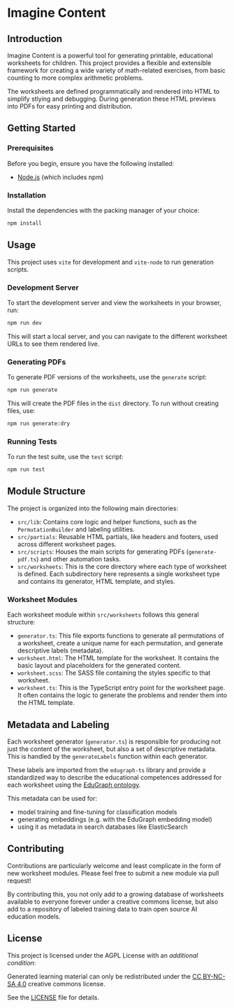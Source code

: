 # Imagine Content

## Introduction

Imagine Content is a powerful tool for generating printable, educational worksheets for children. This project provides a flexible and extensible framework for creating a wide variety of math-related exercises, from basic counting to more complex arithmetic problems.

The worksheets are defined programmatically and rendered into HTML to simplify stlying and debugging. During generation these HTML previews into PDFs for easy printing and distribution.

## Getting Started

### Prerequisites

Before you begin, ensure you have the following installed:

*   [Node.js](https://nodejs.org/) (which includes npm)

### Installation

Install the dependencies with the packing manager of your choice:

```bash
npm install
```

## Usage

This project uses `vite` for development and `vite-node` to run generation scripts.

### Development Server

To start the development server and view the worksheets in your browser, run:

```bash
npm run dev
```

This will start a local server, and you can navigate to the different worksheet URLs to see them rendered live.

### Generating PDFs

To generate PDF versions of the worksheets, use the `generate` script:

```bash
npm run generate
```

This will create the PDF files in the `dist` directory. To run without creating files, use:
```bash
npm run generate:dry
```

### Running Tests

To run the test suite, use the `test` script:

```bash
npm run test
```

## Module Structure

The project is organized into the following main directories:

*   `src/lib`: Contains core logic and helper functions, such as the `PermutationBuilder` and labeling utilities.
*   `src/partials`: Reusable HTML partials, like headers and footers, used across different worksheet pages.
*   `src/scripts`: Houses the main scripts for generating PDFs (`generate-pdf.ts`) and other automation tasks.
*   `src/worksheets`: This is the core directory where each type of worksheet is defined. Each subdirectory here represents a single worksheet type and contains its generator, HTML template, and styles.

### Worksheet Modules

Each worksheet module within `src/worksheets` follows this general structure:

*   `generator.ts`: This file exports functions to generate all permutations of a worksheet, create a unique name for each permutation, and generate descriptive labels (metadata).
*   `worksheet.html`: The HTML template for the worksheet. It contains the basic layout and placeholders for the generated content.
*   `worksheet.scss`: The SASS file containing the styles specific to that worksheet.
*   `worksheet.ts`: This is the TypeScript entry point for the worksheet page. It often contains the logic to generate the problems and render them into the HTML template.

## Metadata and Labeling

Each worksheet generator (`generator.ts`) is responsible for producing not just the content of the worksheet, but also a set of descriptive metadata. This is handled by the `generateLabels` function within each generator.

These labels are imported from the `edugraph-ts` library and provide a standardized way to describe the educational competences addressed for each worksheet using the [EduGraph ontology](https://github.com/christian-bick/edugraph-ontology).

This metadata can be used for:

*   model training and fine-tuning for classification models
*   generating embeddings (e.g. with the EduGraph embedding model)
*   using it as metadata in search databases like ElasticSearch

## Contributing

Contributions are particularly welcome and least complicate in the form of new worksheet modules. Please feel free to submit a new module via pull request!

By contributing this, you not only add to a growing database of worksheets available to everyone forever under a creative commons license, but also add to a repository of labeled training data to train open source AI education models.

## License

This project is licensed under the AGPL License with an *additional condition*:

Generated learning material can only be redistributed under the [CC BY-NC-SA 4.0](https://creativecommons.org/licenses/by-nc-sa/4.0/) creative commons license.

See the [LICENSE](LICENSE) file for details.
